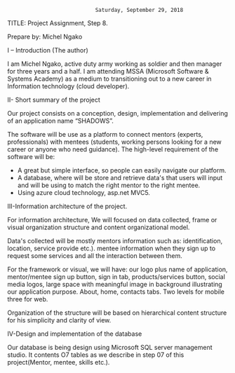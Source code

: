 
                                                                                                     
                                Saturday, September 29, 2018



TITLE: Project Assignment, Step 8.


Prepare by: Michel Ngako


I – Introduction (The author)


I am Michel Ngako, active duty army working as soldier and then manager for three years and a half.  I am attending MSSA (Microsoft Software & Systems Academy) as a medium to transitioning out to a new career in Information technology (cloud developer). 

II- Short summary of the project

Our project consists on a conception, design, implementation and delivering of an application name “SHADOWS”.

The software will be use as a platform to connect mentors (experts, professionals) with mentees (students, working persons looking for a new career or anyone who need guidance). The high-level requirement of the software will be:

-	A great but simple interface, so people can easily navigate our platform. 
-	A database, where will be store and retrieve data's that users will input and will be using to match the right mentor to the right mentee.
-	 Using azure cloud technology, asp.net MVC5.

III-Information architecture of the project.

For information architecture, We will focused on data collected, frame or visual organization structure and content organizational model.

Data's collected will be mostly mentors information such as: identification, location, service provide etc.). mentee information when they sign up to request some services and all the interaction between them.

For the framework or visual, we will have: our logo plus name of application, mentor/mentee sign up button, sign in tab, products/services button, social media logos, large space with meaningful image in background illustrating our application purpose. About, home, contacts tabs. 
Two levels for mobile three for web.

Organization of the structure will be based on hierarchical  content structure for his simplicity and clarity of view.


IV-Design and implementation of the database

Our database is being design using Microsoft SQL server management studio. It contents O7 tables as we describe in step 07 of this project(Mentor, mentee, skills etc.).

    







